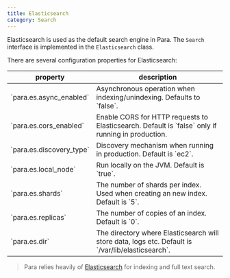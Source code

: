 ```yaml
---
title: Elasticsearch
category: Search
---
```


Elasticsearch is used as the default search engine in Para. The `Search` interface is implemented in the `Elasticsearch`
class.

There are several configuration properties for Elasticsearch:

<table class="table table-striped">
	<thead>
		<tr>
			<th>property</th>
			<th>description</th>
		</tr>
	</thead>
	<tbody>
		<tr><td>`para.es.async_enabled`</td><td> Asynchronous operation when indexing/unindexing. Defaults to `false`.</td></tr>
		<tr><td>`para.es.cors_enabled`</td><td> Enable CORS for HTTP requests to Elasticsearch. Default is `false` only if running in production.</td></tr>
		<tr><td>`para.es.discovery_type`</td><td> Discovery mechanism when running in production. Default is `ec2`.</td></tr>
		<tr><td>`para.es.local_node`</td><td> Run locally on the JVM. Default is `true`.</td></tr>
		<tr><td>`para.es.shards`</td><td> The number of shards per index. Used when creating an new index. Default is `5`.</td></tr>
		<tr><td>`para.es.replicas`</td><td> The number of copies of an index. Default is `0`.</td></tr>
		<tr><td>`para.es.dir`</td><td> The directory where Elasticsearch will store data, logs etc. Default is `/var/lib/elasticsearch`.</td></tr>
	</tbody>
</table>

> Para relies heavily of [Elasticsearch](http://www.elasticsearch.org/guide) for indexing and full text search.
